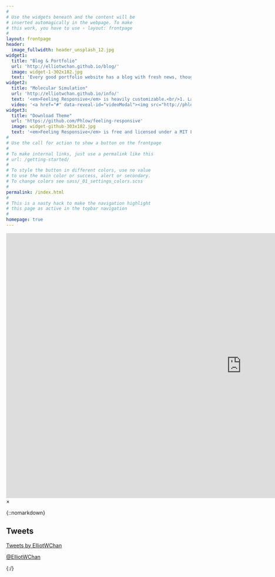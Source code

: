```yaml
---
#
# Use the widgets beneath and the content will be
# inserted automagically in the webpage. To make
# this work, you have to use › layout: frontpage
#
layout: frontpage
header:
  image_fullwidth: header_unsplash_12.jpg
widget1:
  title: "Blog & Portfolio"
  url: 'http://elliotwchan.github.io/blog/'
  image: widget-1-302x182.jpg
  text: 'Every good portfolio website has a blog with fresh news, thoughts and develop&shy;ments of your activities. <em>Feeling Responsive</em> offers you a fully functional blog with an archive page to give readers a quick overview of all your posts.'
widget2:
  title: "Molecular Simulation"
  url: 'http://elliotwchan.github.io/info/'
  text: '<em>Feeling Responsive</em> is heavily customizable.<br/>1. Language-Support :)<br/>2. Optimized for speed and it&#39;s responsive.<br/>3. Built on <a href="http://foundation.zurb.com/">Foundation Framework</a>.<br/>4. Seven different Headers.<br/>5. Customizable navigation, footer,...'
  video: '<a href="#" data-reveal-id="videoModal"><img src="http://phlow.github.io/feeling-responsive/images/start-video-feeling-responsive-302x182.jpg" width="302" height="182" alt=""/></a>'
widget3:
  title: "Download Theme"
  url: 'https://github.com/Phlow/feeling-responsive'
  image: widget-github-303x182.jpg
  text: '<em>Feeling Responsive</em> is free and licensed under a MIT License. Make it your own and start building. The code is well-documented and explains you how it works.'
#
# Use the call for action to show a button on the frontpage
#
# To make internal links, just use a permalink like this
# url: /getting-started/
#
# To style the button in different colors, use no value
# to use the main color or success, alert or secondary.
# To change colors see sass/_01_settings_colors.scss
#
permalink: /index.html
#
# This is a nasty hack to make the navigation highlight
# this page as active in the topbar navigation
#
homepage: true
---
```



<div id="videoModal" class="reveal-modal large" data-reveal="">
  <div class="flex-video widescreen vimeo" style="display: block;">
    <iframe width="1280" height="720" src="https://www.youtube.com/embed/watch?v=fJ4JMXkQzoA" frameborder="0" allowfullscreen></iframe>
  </div>
  <a class="close-reveal-modal">&#215;</a>
</div>

{::nomarkdown}
<div class="flex-column-center twitter-embed">
  <h2>Tweets</h2>
  <a class="twitter-timeline" data-width="600" data-tweet-limit="3"
      data-link-color="#30b7f3" data-chrome="noheader nofooter noborders"
      href="https://twitter.com/ElliotWChan?ref_src=twsrc%5Etfw">
    Tweets by ElliotWChan</a>
  <script async src="https://platform.twitter.com/widgets.js">
  </script>
  <p>
    <a href="https://twitter.com/ElliotWChan">
      @ElliotWChan
    </a>
  </p>
</div>
{:/}
